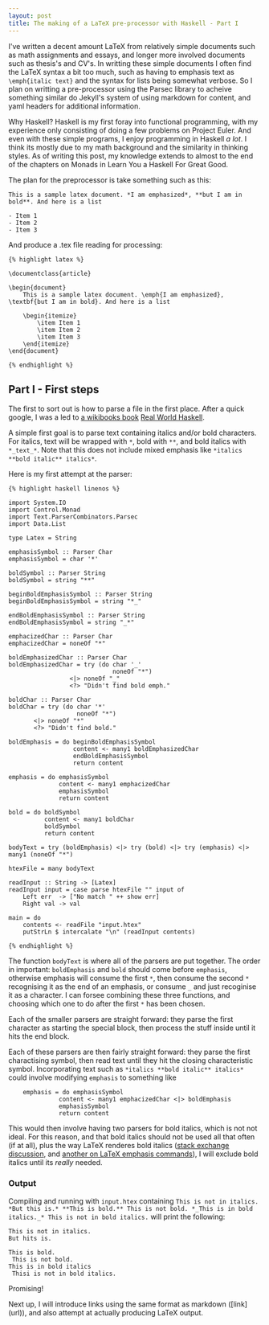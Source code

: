```yaml
---
layout: post
title: The making of a LaTeX pre-processor with Haskell - Part I
---
```


I've written a decent amount LaTeX from relatively simple documents such as math assignments and essays, and longer more involved documents such as thesis's and CV's. In writting these simple documents I often find the LaTeX syntax a bit too much, such as having to emphasis text as `\emph{italic text}` and the syntax for lists being somewhat verbose. So I plan on writting a pre-processor using the Parsec library to acheive something similar do Jekyll's system of using markdown for content, and yaml headers for additional information.

<!--end excerpt-->

Why Haskell? Haskell is my first foray into functional programming, with my experience only consisting of doing a few problems on Project Euler. And even with these simple programs, I enjoy programming in Haskell *a lot*. I think its mostly due to my math background and the similarity in thinking styles. As of writing this post, my knowledge extends to almost to the end of the chapters on Monads in Learn You a Haskell For Great Good.

The plan for the preprocessor is take something such as this:

    This is a sample latex document. *I am emphasized*, **but I am in bold**. And here is a list

    - Item 1
    - Item 2
    - Item 3

And produce a .tex file reading for processing:

    {% highlight latex %}

    \documentclass{article}

    \begin{document}
        This is a sample latex document. \emph{I am emphasized}, \textbf{but I am in bold}. And here is a list 

        \begin{itemize}
            \item Item 1
            \item Item 2
            \item Item 3
        \end{itemize}
    \end{document}

    {% endhighlight %}

## Part I - First steps

The first to sort out is how to parse a file in the first place. After a quick google, I was a led to [a wikibooks book](http://en.wikibooks.org/wiki/Write_Yourself_a_Scheme_in_48_Hours/Parsing) [Real World Haskell](http://book.realworldhaskell.org/read/using-parsec.html).

A simple first goal is to parse text containing italics and/or bold characters. For italics, text will be wrapped with `*`, bold with `**`, and bold italics with `*_text_*`. Note that this does not include mixed emphasis like `*italics **bold italic** italics*`. 

Here is my first attempt at the parser:

    {% highlight haskell linenos %}

    import System.IO
    import Control.Monad
    import Text.ParserCombinators.Parsec
    import Data.List

    type Latex = String

    emphasisSymbol :: Parser Char
    emphasisSymbol = char '*'

    boldSymbol :: Parser String
    boldSymbol = string "**"

    beginBoldEmphasisSymbol :: Parser String
    beginBoldEmphasisSymbol = string "*_"

    endBoldEmphasisSymbol :: Parser String
    endBoldEmphasisSymbol = string "_*"

    emphacizedChar :: Parser Char
    emphacizedChar = noneOf "*"

    boldEmphasizedChar :: Parser Char
    boldEmphasizedChar = try (do char '_'
                                 noneOf "*")
                     <|> noneOf "_"
                     <?> "Didn't find bold emph."

    boldChar :: Parser Char
    boldChar = try (do char '*'
                       noneOf "*")
           <|> noneOf "*"
           <?> "Didn't find bold." 

    boldEmphasis = do beginBoldEmphasisSymbol
                      content <- many1 boldEmphasizedChar
                      endBoldEmphasisSymbol
                      return content

    emphasis = do emphasisSymbol
                  content <- many1 emphacizedChar
                  emphasisSymbol
                  return content

    bold = do boldSymbol
              content <- many1 boldChar
              boldSymbol
              return content

    bodyText = try (boldEmphasis) <|> try (bold) <|> try (emphasis) <|> many1 (noneOf "*")

    htexFile = many bodyText

    readInput :: String -> [Latex]
    readInput input = case parse htexFile "" input of
        Left err  -> ["No match " ++ show err]
        Right val -> val

    main = do 
        contents <- readFile "input.htex"
        putStrLn $ intercalate "\n" (readInput contents)

    {% endhighlight %}

The function `bodyText` is where all of the parsers are put together. The order in important: `boldEmphasis` and `bold` should come before `emphasis`, otherwise emphasis will consume the first `*`, then consume the second `*` recognising it as the end of an emphasis, or consume `_` and just recoginise it as a character. I can forsee combining these three functions, and choosing which one to do after the first `*` has been chosen.

Each of the smaller parsers are straight forward: they parse the first character as starting the special block, then process the stuff inside until it hits the end block.

Each of these parsers are then fairly straight forward: they parse the first charactising symbol, then read text until they hit the closing characteristic symbol. Incorporating text such as `*italics **bold italic** italics*` could involve modifying `emphasis` to something like

        emphasis = do emphasisSymbol
                  content <- many1 emphacizedChar <|> boldEmphasis
                  emphasisSymbol
                  return content

This would then involve having two parsers for bold italics, which is not not ideal. For this reason, and that bold italics should not be used all that often (if at all), plus the way LaTeX renderes bold italics ([stack exchange discussion](http://tex.stackexchange.com/questions/46690/standard-order-for-bolditalic), and [another on LaTeX emphasis commands](http://tex.stackexchange.com/questions/41681/correct-way-to-bold-italicize-text)), I will exclude bold italics until its *really* needed.

### Output

Compiling and running with `input.htex` containing `This is not in italics. *But this is.* **This is bold.** This is not bold. *_This is in bold italics._* This is not in bold italics.` will print the following:

    This is not in italics.
    But hits is.

    This is bold.
     This is not bold.
    This is in bold italics
     Thisi is not in bold italics.

Promising!

Next up, I will introduce links using the same format as markdown (\[link\](url)), and also attempt at actually producing LaTeX output.
